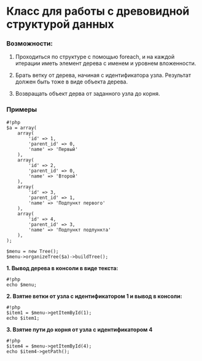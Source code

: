 # Класс для работы с древовидной структурой данных

### Возможности: ###

1. Проходиться по структуре с помощью foreach, и на каждой итерации иметь элемент дерева с именем и уровнем вложенности.

2. Брать ветку от дерева, начиная с идентификатора узла. Результат должен быть тоже в виде объекта дерева.

3. Возвращать объект дерва от заданного узла до корня.

### Примеры ###

```
#!php
$a = array(
    array(
        'id' => 1,
        'parent_id' => 0,
        'name' => 'Первый'
    ),
    array(
        'id' => 2,
        'parent_id' => 0,
        'name' => 'Второй'
    ),
    array(
        'id' => 3,
        'parent_id' => 1,
        'name' => 'Подпункт первого'
    ),
    array(
        'id' => 4,
        'parent_id' => 3,
        'name' => 'Подпункт подпункта'
    ),
);

$menu = new Tree();
$menu->organizeTree($a)->buildTree();
```

**1. Вывод дерева в консоли в виде текста:**
```
#!php
echo $menu;
```

**2. Взятие ветки от узла с идентификатором 1 и вывод в консоли:**
```
#!php
$item1 = $menu->getItemById(1);
echo $item1;
```

**3. Взятие пути до корня от узла с идентификатором 4**
```
#!php
$item4 = $menu->getItemById(4);
echo $item4->getPath();
```